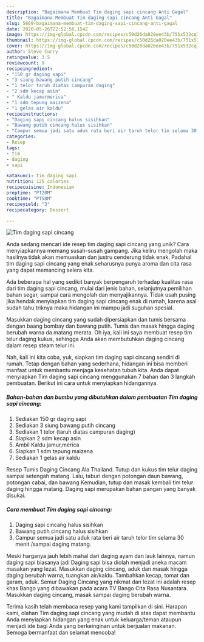 ```yaml
---
description: "Bagaimana Membuat Tim daging sapi cincang Anti Gagal"
title: "Bagaimana Membuat Tim daging sapi cincang Anti Gagal"
slug: 5669-bagaimana-membuat-tim-daging-sapi-cincang-anti-gagal
date: 2020-05-26T22:52:56.154Z
image: https://img-global.cpcdn.com/recipes/c50d26da020ee43b/751x532cq70/tim-daging-sapi-cincang-foto-resep-utama.jpg
thumbnail: https://img-global.cpcdn.com/recipes/c50d26da020ee43b/751x532cq70/tim-daging-sapi-cincang-foto-resep-utama.jpg
cover: https://img-global.cpcdn.com/recipes/c50d26da020ee43b/751x532cq70/tim-daging-sapi-cincang-foto-resep-utama.jpg
author: Steve Curry
ratingvalue: 3.5
reviewcount: 9
recipeingredient:
- "150 gr daging sapi"
- "3 siung bawang putih cincang"
- "1 telor taruh diatas campuran daging"
- "2 sdm kecap asin"
- " Kaldu jamurmerica"
- "1 sdm tepung maizena"
- "1 gelas air kaldu"
recipeinstructions:
- "Daging sapi cincang halus sisihkan"
- "Bawang putih cincang halus sisihkan"
- "Campur semua jadi satu aduk rata beri air taruh telor tim selama 30 menit /sampai daging matang."
categories:
- Resep
tags:
- tim
- daging
- sapi

katakunci: tim daging sapi 
nutrition: 125 calories
recipecuisine: Indonesian
preptime: "PT20M"
cooktime: "PT58M"
recipeyield: "3"
recipecategory: Dessert

---
```



![Tim daging sapi cincang](https://img-global.cpcdn.com/recipes/c50d26da020ee43b/751x532cq70/tim-daging-sapi-cincang-foto-resep-utama.jpg)

Anda sedang mencari ide resep tim daging sapi cincang yang unik? Cara menyiapkannya memang susah-susah gampang. Jika keliru mengolah maka hasilnya tidak akan memuaskan dan justru cenderung tidak enak. Padahal tim daging sapi cincang yang enak seharusnya punya aroma dan cita rasa yang dapat memancing selera kita.

Ada beberapa hal yang sedikit banyak berpengaruh terhadap kualitas rasa dari tim daging sapi cincang, mulai dari jenis bahan, selanjutnya pemilihan bahan segar, sampai cara mengolah dan menyajikannya. Tidak usah pusing jika hendak menyiapkan tim daging sapi cincang enak di rumah, karena asal sudah tahu triknya maka hidangan ini mampu jadi suguhan spesial.

Masukkan daging cincang yang sudah dipersiapkan dan tumis bersama dengan baang bombay dan bawang putih. Tumis dan masak hingga daging berubah warna da matang merata. Oh iya, kali ini saya membuat resep tim telur daging kukus, sehingga Anda akan membutuhkan daging cincang dalam resep steam telur ini.


Nah, kali ini kita coba, yuk, siapkan tim daging sapi cincang sendiri di rumah. Tetap dengan bahan yang sederhana, hidangan ini bisa memberi manfaat untuk membantu menjaga kesehatan tubuh kita. Anda dapat menyiapkan Tim daging sapi cincang menggunakan 7 bahan dan 3 langkah pembuatan. Berikut ini cara untuk menyiapkan hidangannya.

<!--inarticleads1-->

##### Bahan-bahan dan bumbu yang dibutuhkan dalam pembuatan Tim daging sapi cincang:

1. Sediakan 150 gr daging sapi
1. Sediakan 3 siung bawang putih cincang
1. Sediakan 1 telor (taruh diatas campuran daging)
1. Siapkan 2 sdm kecap asin
1. Ambil  Kaldu jamur,merica
1. Siapkan 1 sdm tepung maizena
1. Sediakan 1 gelas air kaldu


Resep Tumis Daging Cincang Ala Thailand. Tutup dan kukus tim telur daging sampai setengah matang. Lalu, taburi dengan potongan daun bawang, potongan cabai, dan bawang Kemudian, tutup dan masak kembali tim telur daging hingga matang. Daging sapi merupakan bahan pangan yang banyak disukai. 

<!--inarticleads2-->

##### Cara membuat Tim daging sapi cincang:

1. Daging sapi cincang halus sisihkan
1. Bawang putih cincang halus sisihkan
1. Campur semua jadi satu aduk rata beri air taruh telor tim selama 30 menit /sampai daging matang.


Meski harganya jauh lebih mahal dari daging ayam dan lauk lainnya, namun daging sapi biasanya jadi Daging sapi bisa diolah menjadi aneka macam masakan yang lezat. Masukkan daging cincang, aduk dan masak hingga daging berubah warna, tuangkan air/kaldu. Tambahkan kecap, tomat dan garam, aduk. Semur Daging Cincang yang nikmat dan lezat ini adalah resep khas Bango yang dibawakan pada acara TV Bango Cita Rasa Nusantara. Masukkan daging cincang, masak sampai daging berubah warna. 

Terima kasih telah membaca resep yang kami tampilkan di sini. Harapan kami, olahan Tim daging sapi cincang yang mudah di atas dapat membantu Anda menyiapkan hidangan yang enak untuk keluarga/teman ataupun menjadi ide bagi Anda yang berkeinginan untuk berjualan makanan. Semoga bermanfaat dan selamat mencoba!
